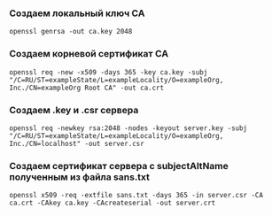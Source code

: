 ### Создаем локальный ключ CA
```openssl genrsa -out ca.key 2048```

### Создаем корневой сертификат CA
```openssl req -new -x509 -days 365 -key ca.key -subj "/C=RU/ST=exampleState/L=exampleLocality/O=exampleOrg, Inc./CN=exampleOrg Root CA" -out ca.crt```

### Создаем .key и .csr сервера
```openssl req -newkey rsa:2048 -nodes -keyout server.key -subj "/C=RU/ST=exampleState/L=exampleLocality/O=exampleOrg, Inc./CN=localhost" -out server.csr```

### Создаем сертификат сервера с subjectAltName полученным из файла sans.txt
```openssl x509 -req -extfile sans.txt -days 365 -in server.csr -CA ca.crt -CAkey ca.key -CAcreateserial -out server.crt```
